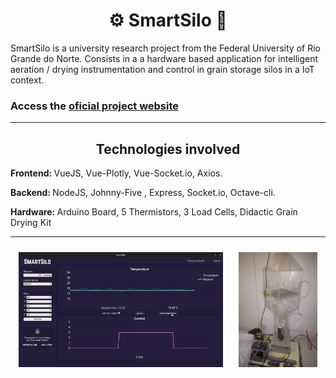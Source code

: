 <h1 align="center"> ⚙  SmartSilo  🌱 </h1>

<p>
    SmartSilo is a university research project from the Federal University of Rio Grande do Norte. Consists in a a hardware based application for intelligent aeration / drying instrumentation and control in grain storage silos in a IoT context.
</p>

<h3>
    Access the <a href="https://smartsilo.netlify.com/">oficial project website</a>
</h3>

<hr>

<h2 align="center">
    <strong>
        Technologies involved 
    </strong>
</h2>
<div>
<p>
    <strong>Frontend: </strong>
    VueJS, Vue-Plotly, Vue-Socket.io, Axios.
</p>

<p>
    <strong>Backend: </strong>
    NodeJS, Johnny-Five , Express, Socket.io, Octave-cli.
</p>

<p>
    <strong>Hardware: </strong>
    Arduino Board, 5 Thermistors, 3 Load Cells, Didactic Grain Drying Kit  
</p>

<div/>

<hr>

<div 
    style="display: flex; flex-wrap: wrap; justify-content:space-around; align-itens: center;"
>
    <img src="./screenshots/demo.gif" width="65%" style="margin:10px">
    <img src="./screenshots/dryer.PNG" width="25%" style="margin:10px">

</div>






